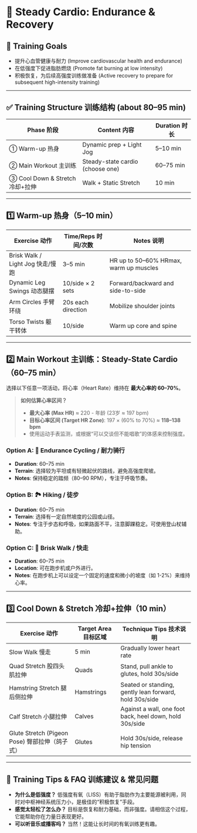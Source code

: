 # 🚶 Steady Cardio: Endurance & Recovery

## 🎯 Training Goals

- 提升心血管健康与耐力 (Improve cardiovascular health and endurance)
- 在低强度下促进脂肪燃烧 (Promote fat burning at low intensity)
- 积极恢复，为后续高强度训练做准备 (Active recovery to prepare for subsequent high-intensity training)

---

## ✅ Training Structure 训练结构 (about 80–95 min)

| Phase 阶段         | Content 内容                            | Duration 时长      |
| ------------ | ------------------------------- | --------- |
| ① Warm-up 热身       | Dynamic prep + Light Jog                 | 5–10 min    |
| ② Main Workout 主训练     | Steady-state cardio (choose one) | 60–75 min|
| ③ Cool Down & Stretch 冷却+拉伸  | Walk + Static Stretch                 | 10 min  |

---

## 1️⃣ Warm-up 热身（5–10 min）

| Exercise 动作              | Time/Reps 时间/次数   | Notes 说明                          |
| ----------------- | ------------- | ----------------------------- |
| Brisk Walk / Light Jog 快走/慢跑 | 3–5 min        | HR up to 50–60% HRmax, warm up muscles |
| Dynamic Leg Swings 动态腿摆 | 10/side × 2 sets | Forward/backward and side-to-side |
| Arm Circles 手臂环绕 | 20s each direction | Mobilize shoulder joints |
| Torso Twists 躯干转体 | 10/side | Warm up core and spine |

---

## 2️⃣ Main Workout 主训练：Steady-State Cardio（60–75 min）

选择以下任意一项活动，将心率（Heart Rate）维持在 **最大心率的 60–70%**。

> **如何估算心率区间？**
> - **最大心率 (Max HR)** ≈ 220 - 年龄 (23岁 ≈ 197 bpm)
> - **目标心率区间 (Target HR Zone)**: 197 × (60% to 70%) ≈ **118–138 bpm**
> - 使用运动手表监测，或根据“可以交谈但不能唱歌”的体感来控制强度。

### Option A: 🚴 Endurance Cycling / 耐力骑行

- **Duration**: 60–75 min
- **Terrain**: 选择较为平坦或有轻微起伏的路线，避免高强度爬坡。
- **Notes**: 保持稳定的踏频（80–90 RPM），专注于呼吸节奏。

### Option B: 🏞️ Hiking / 徒步

- **Duration**: 60–75 min
- **Terrain**: 选择有一定自然坡度的公园或山径。
- **Notes**: 专注于步态和呼吸，如果路面不平，注意脚踝稳定。可使用登山杖辅助。

### Option C: 🚶 Brisk Walk / 快走

- **Duration**: 60–75 min
- **Location**: 可在跑步机或户外进行。
- **Notes**: 在跑步机上可以设定一个固定的速度和微小的坡度（如 1-2%）来维持心率。

---

## 3️⃣ Cool Down & Stretch 冷却+拉伸（10 min）

| Exercise 动作                      | Target Area 目标区域       | Technique Tips 技术说明                             |
| ------------------------- | -------------- | ------------------------------------ |
| Slow Walk 慢走 | 5 min | Gradually lower heart rate |
| Quad Stretch 股四头肌拉伸 | Quads | Stand, pull ankle to glutes, hold 30s/side |
| Hamstring Stretch 腿后侧拉伸 | Hamstrings | Seated or standing, gently lean forward, hold 30s/side |
| Calf Stretch 小腿拉伸 | Calves | Against a wall, one foot back, heel down, hold 30s/side |
| Glute Stretch (Pigeon Pose) 臀部拉伸（鸽子式） | Glutes | Hold 30s/side, release hip tension |

---

## 🧠 Training Tips & FAQ 训练建议 & 常见问题

- **为什么是低强度？** 低强度有氧（LISS）有助于脂肪作为主要能源被利用，同时对中枢神经系统压力小，是极佳的“积极恢复”手段。
- **感觉太轻松了怎么办？** 目标是恢复和耐力基础，而非强度。请相信这个过程，它能帮助你在力量日表现更好。
- **可以听音乐或播客吗？** 当然！这能让长时间的有氧训练更有趣。

